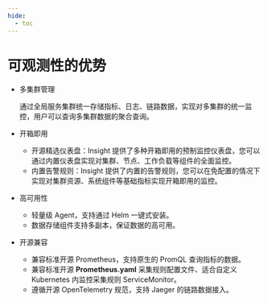 ```yaml
---
hide:
  - toc
---
```


# 可观测性的优势

- 多集群管理

    通过全局服务集群统一存储指标、日志、链路数据，实现对多集群的统一监控，用户可以查询多集群数据的聚合查询。

- 开箱即用

    - 开源精选仪表盘：Insight 提供了多种开箱即用的预制监控仪表盘，您可以通过内置仪表盘实现对集群、节点、工作负载等组件的全面监控。
    - 内置告警规则：Insight 提供了内置的告警规则，您可以在免配置的情况下实现对集群资源、系统组件等基础指标实现开箱即用的监控。

- 高可用性

    - 轻量级 Agent，支持通过 Helm 一键式安装。
    - 数据存储组件支持多副本，保证数据的高可用。

- 开源兼容

    - 兼容标准开源 Prometheus，支持原生的 PromQL 查询指标的数据。
    - 兼容标准开源 __Prometheus.yaml__ 采集规则配置文件、适合自定义 Kubernetes 内监控采集规则 ServiceMonitor。
    - 遵循开源 OpenTelemetry 规范，支持 Jaeger 的链路数据接入。
